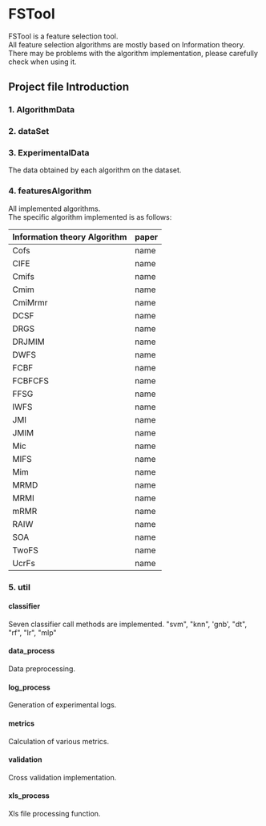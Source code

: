 # FSTool
FSTool is a feature selection tool.\
All feature selection algorithms are mostly based on Information theory.\
There may be problems with the algorithm implementation, please carefully check when using it.

## Project file Introduction
### 1. AlgorithmData

### 2. dataSet

### 3. ExperimentalData
The data obtained by each algorithm on the dataset.
### 4. featuresAlgorithm
All implemented algorithms.\
The specific algorithm implemented is as follows:

| Information theory Algorithm | paper   | 
| ----- | --------- |
| Cofs | name  | 
| CIFE | name  | 
| Cmifs  | name     |
| Cmim  | name     |
| CmiMrmr  | name     |
| DCSF  | name     |
| DRGS  | name     |
| DRJMIM  | name     |
| DWFS  | name     |
| FCBF  | name     |
| FCBFCFS  | name     |
| FFSG  | name     |
| IWFS  | name     |
| JMI  | name     |
| JMIM  | name     |
| Mic  | name     |
| MIFS  | name     |
| Mim  | name     |
| MRMD  | name     |
| MRMI  | name     |
| mRMR  | name     |
| RAIW  | name     |
| SOA  | name     |
| TwoFS  | name     |
| UcrFs  | name     |



### 5. util
#### classifier 
Seven classifier call methods are implemented.
"svm", "knn", 'gnb', "dt", "rf", "lr", "mlp"
#### data_process
Data preprocessing.
#### log_process
Generation of experimental logs.
#### metrics
Calculation of various metrics.
#### validation
Cross validation implementation.
#### xls_process
Xls file processing function.